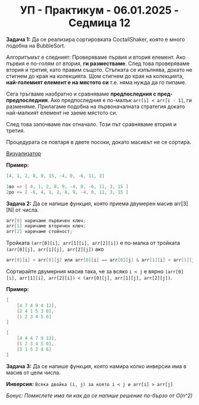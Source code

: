 <h1 align="center">УП - Практикум - 06.01.2025 - Седмица 12</h1>

**Задача 1:** Да се реализира сортировката CoctailShaker, която е много подобна на BubbleSort.

Алгоритъмът е следният:
Проверяваме първия и втория елемент. Ако първия е по-голям от втория, **ги разместваме**. След това проверяваме втория и третия, като правим същото. Стъпката се изпълнява, докато не стигнем до края на колекцията. Щом стигнем до края на колекцията, **най-големият елемент е на мястото си** т.е. няма нужда да го пипаме. 

Сега тръгваме наобратно и сравняваме **предпоследния с пред-предпоследния**. Ако предпоследния е по-малък `arr[i] < arr[i - 1]`, ги разменяме. Прилагаме подобна на първоначалната стратегия докато най-малкият елемент не заеме мястото си. 

След това започваме пак отначало. Този път сравняваме втория и третия.

Процедурата се повтаря в двете посоки, докато масивът не се сортира.

[Визуализатор](https://www.sortvisualizer.com/shakersort/)

**Пример:**

```c++
[4, 1, 2, 8, 9, 15, -4, 0, -6, 11, 3]
```

```c++
1во => [ 4, 1, 2, 8, 9, -4, 0, -6, 11, 3, 15 ]
2ро <= [ -6, 4, 1, 2, 8, 9, -4, 0, 11, 3, 15 ]
```

**Задача 2:** Да се напише функция, която приема двумерен масив arr[3][N] от числа. 

```c++
arr[0] наричаме първичен ключ;
arr[1] наричаме вторичен ключ;
arr[2] наричаме стойност;
```

Тройката `(arr[0][i], arr[1][i], arr[2][i])` е по-малка от тройката `(arr[0][j], arr[1][j], arr[2][j])` ако

```c++
arr[0][i] < arr[0][j] или arr[0][i] == arr[0][j] & arr[1][i] < arr[1][j]
```

Сортирайте двумерния масив така, че за всяко `i < j` е вярно `(arr[0][i], arr[1][i], arr[2][i]) < (arr[0][j], arr[1][j], arr[2][j])`.

**Пример:**

```c++
[ 
    [4 7 4 9 4 12],
    [2 4 1 5 3 0],
    [1 2 3 4 5 6]
]
```

```c++
[
    [4 4 4 7 9 12],
    [1 2 3 4 5 0],
    [3 1 5 2 4 6]
]
```   

**Задача 3:** Да се напише функция, която намира колко инверсии има в масив от цели числа.

**Инверсия:** `Всяка двойка (i, j) за която i < j и arr[i] > arr[j]`

*Бонус: Помислете има ли как да се напише решение по-бързо от O(n^2)*
